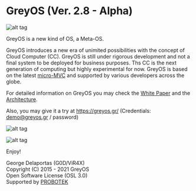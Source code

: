 # GreyOS (Ver. 2.8 - Alpha)

![alt tag](https://raw.githubusercontent.com/g0d/GreyOS/master/Misc/GreyOS%20-%20Logo.png)

GreyOS is a new kind of OS, a Meta-OS.

GreyOS introduces a new era of unimited possibilities with the concept of Cloud Computer (CC). GreyOS is still under rigorous development 
and not a final system to be deployed for business purposes. Ths CC is the next generation of computing but highly experimental for now.
GreyOS is based on the latest [micro-MVC](https://github.com/g0d/micro-MVC) and supported by various developers across the globe.

For detailed information on GreyOS you may check the [White Paper](https://github.com/g0d/GreyOS/blob/master/Tech%20Doc/GreyOS%20-%20Era%20of%20the%20Cloud%20Computer%20(White%20Paper).pdf) and the [Architecture](https://raw.githubusercontent.com/g0d/GreyOS/master/Misc/GreyOS%20-%20Architecture.png).

Also, you may give it a try at https://greyos.gr/ (Credentials: demo@greyos.gr / password)

![alt tag](https://raw.githubusercontent.com/g0d/GreyOS/master/Misc/GreyOS%20-%20Login.png)

![alt tag](https://raw.githubusercontent.com/g0d/GreyOS/master/Misc/GreyOS%20-%20Desktop.png)  





Enjoy!

George Delaportas (G0D/ViR4X)  
Copyright (C) 2015 - 2021 GreyOS  
Open Software License (OSL 3.0)  
Supported by [PROBOTEK](https://probotek.eu/)
